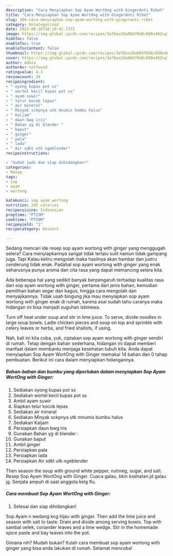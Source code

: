 ```yaml
---
description: "Cara Menyiapkan Sop Ayam WortOng with GingerAnti Ribet"
title: "Cara Menyiapkan Sop Ayam WortOng with GingerAnti Ribet"
slug: 164-cara-menyiapkan-sop-ayam-wortong-with-gingeranti-ribet
category: Uncategorized
date: 2022-08-26T16:19:41.737Z
image: https://img-global.cpcdn.com/recipes/3e76ea18a06670d8/680x482cq70/sop-ayam-wortong-with-ginger-foto-resep-utama.jpg
hideToc: false
enableToc: true
enableTocContent: false
thumbnail: https://img-global.cpcdn.com/recipes/3e76ea18a06670d8/680x482cq70/sop-ayam-wortong-with-ginger-foto-resep-utama.jpg
cover: https://img-global.cpcdn.com/recipes/3e76ea18a06670d8/680x482cq70/sop-ayam-wortong-with-ginger-foto-resep-utama.jpg
author: Admin
authorAv: notfound
ratingvalue: 4.1
reviewcount: 20
recipeingredient:
- " oyong kupas pot ss"
- " wortel kecil kupas pot ss"
- " ayam suwir"
- " telur kocok lepas"
- " air mineral"
- " Minyak sckpnya utk mnumis bumbu halus"
- " Kaljam"
- " daun bwg iris"
- " Bahan yg di blender "
- " baput"
- " ginger"
- " pala"
- " lada"
- " Air sdkt utk ngeblender"
recipeinstructions:

- "Sudah jadi dan siap dihidangkan!"
categories:
- Resep
tags:
- sop
- ayam
- wortong

katakunci: sop ayam wortong 
nutrition: 245 calories
recipecuisine: Indonesian
preptime: "PT23M"
cooktime: "PT50M"
recipeyield: "1"
recipecategory: Dessert

---
```



Sedang mencari ide resep sop ayam wortong with ginger yang menggugah selera? Cara menyiapkannya sangat tidak terlalu sulit namun tidak gampang juga. Tapi Kalau keliru mengolah maka hasilnya akan hambar dan justru cenderung tidak enak. Padahal sop ayam wortong with ginger yang enak seharusnya punya aroma dan cita rasa yang dapat memancing selera kita.


Ada beberapa hal yang sedikit banyak berpengaruh terhadap kualitas rasa dari sop ayam wortong with ginger, pertama dari jenis bahan, kemudian pemilihan bahan segar dan bagus, hingga cara mengolah dan menyajikannya. Tidak usah bingung jika mau menyiapkan sop ayam wortong with ginger enak di rumah, karena asal sudah tahu caranya maka hidangan ini bisa menjadi suguhan istimewa.

Turn off heat under soup and stir in lime juice. To serve, divide noodles in large soup bowls. Ladle chicken pieces and soup on top and sprinkle with celery leaves or herbs, and fried shallots, if using.


Nah, kali ini kita coba, yuk, ciptakan sop ayam wortong with ginger sendiri di rumah. Tetap dengan bahan sederhana, hidangan ini dapat memberi manfaat dalam membantu menjaga kesehatan tubuh kita. Anda dapat menyiapkan Sop Ayam WortOng with Ginger memakai 14 bahan dan 0 tahap pembuatan. Berikut ini cara dalam menyiapkan hidangannya.

<!--inarticleads1-->

##### Bahan-bahan dan bumbu yang diperlukan dalam menyiapkan Sop Ayam WortOng with Ginger:

1. Sediakan  oyong kupas pot ss
1. Sediakan  wortel kecil kupas pot ss
1. Ambil  ayam suwir
1. Siapkan  telur kocok lepas
1. Sediakan  air mineral
1. Sediakan  Minyak sckpnya utk mnumis bumbu halus
1. Sediakan  Kaljam
1. Persiapkan  daun bwg iris
1. Gunakan  Bahan yg di blender :
1. Gunakan  baput
1. Ambil  ginger
1. Persiapkan  pala
1. Persiapkan  lada
1. Persiapkan  Air sdkt utk ngeblender


Then season the soup with ground white pepper, nutmeg, sugar, and salt. Resep Sop Ayam WortOng with Ginger. Cuaca galau, bkin ksehatan jd galau jg. Senjata ampuh di saat anggota kelg flu. 

<!--inarticleads2-->

##### Cara membuat Sop Ayam WortOng with Ginger:


1. Selesai dan siap dihidangkan!

Sop Ayam n wedang kcg hijau with ginger. Then add the lime juice and season with salt to taste. Drain and divide among serving bowls. Top with sambal oelek, coriander leaves and a lime wedge. Stir in the homemade spice paste and bay leaves into the pot. 

Gimana nih? Mudah bukan? Itulah cara membuat sop ayam wortong with ginger yang bisa anda lakukan di rumah. Selamat mencoba!
